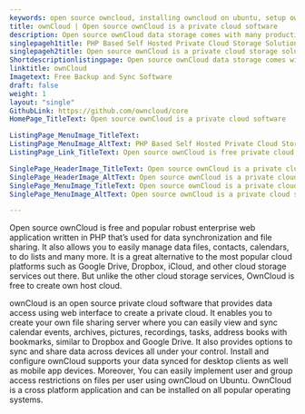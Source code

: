 ```yaml
---
keywords: open source owncloud, installing owncloud on ubuntu, setup owncloud, owncloud on ubuntu, private cloud storage solution, install owncloud, setup your own cloud, private cloud storage open source
title: ownCloud | Open source ownCloud is a private cloud software
description: Open source ownCloud data storage comes with many productive features. ownCloud file collaboration is password protected so that your data is under your control
singlepageh1title: PHP Based Self Hosted Private Cloud Storage Solution
singlepageh2title: Open source ownCloud is a private cloud storage solution for cloud-based collaboration platforms. ownCloud provides privacy and works to protect files storage.
Shortdescriptionlistingpage: Open source ownCloud data storage comes with many productive features. ownCloud file collaboration is password protected so that your data is under your control
linktitle: ownCloud
Imagetext: Free Backup and Sync Software
draft: false
weight: 1
layout: "single"
GithubLink: https://github.com/owncloud/core
HomePage_TitleText: Open source ownCloud is a private cloud software

ListingPage_MenuImage_TitleText: 
ListingPage_MenuImage_AltText: PHP Based Self Hosted Private Cloud Storage Solution.
ListingPage_Link_TitleText: Open source ownCloud is free private cloud storage solution and open source market-leading tool

SinglePage_HeaderImage_TitleText: Open source ownCloud is a private cloud storage solution
SinglePage_HeaderImage_AltText: Open source ownCloud is a private cloud storage solution
SinglePage_MenuImage_TitleText: Open source ownCloud is a private cloud storage solution
SinglePage_MenuImage_AltText: Open source ownCloud is a private cloud storage solution

---
```


Open source ownCloud is free and popular robust enterprise web application written in PHP that’s used for data synchronization and file sharing. It also allows you to easily manage data files, contacts, calendars, to do lists and many more. It is a great alternative to the most popular cloud platforms such as Google Drive, Dropbox, iCloud, and other cloud storage services out there. But unlike the other cloud storage services, OwnCloud is free to create own host cloud.

ownCloud is an open source private cloud software that provides data access using web interface to create a private cloud. It enables you to create your own file sharing server where you can easily view and sync calendar events, archives, pictures, recordings, tasks, address books with bookmarks, similar to Dropbox and Google Drive. It also provides options to sync and share data across devices all under your control. Install and configure ownCloud supports your data synced for desktop clients as well as mobile app devices. Moreover, You can easily implement user and group access restrictions on files per user using ownCloud on Ubuntu. OwnCloud is a cross platform application and can be installed on all popular operating systems.